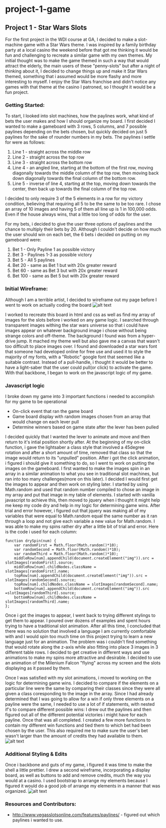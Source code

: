 # project-1-game
## Project 1 - Star Wars Slots

For the first project in the WDI course at GA, I decided to make a slot-machine game with a Star Wars theme.
I was inspired by a family birthday party at a local casino the weekend before that got me thinking it would be fun and challenging to recreate a similar game with my own themes. My initial thought was to make the game themed in such a way that would attract the elderly, the main users of these "penny-slots" but after a night of thinking about it, I decided to change things up and make it Star Wars themed, something that i assumed would be more flashy and more interesting to myself. I enjoy the Star Wars franchise and didn't notice any games with that theme at the casino I patroned, so I thought it would be a fun project.

### Getting Started:
To start, I looked into slot machines, how the paylines work, what kind of bets the user makes and how I should organize my board. I first decided I wanted to make a gameboard with 3 rows, 5 columns, and 7 possible paylines depending on the bets chosen, but quickly decided on just 5 paylines for the sake of rounder numbers in my bets. The paylines i settle for were as follows:
1. Line 1 - straight across the middle row
1. Line 2 - straight across the top row
1. Line 3 - straight across the bottom row
1. Line 4 - an angled line, starting at the bottom of the first row, moving diagonally towards the middle column of the top row, then moving back down diagonally towards the final column of the bottom row.
1. Line 5 - inverse of line 4, starting at the top, moving down towards the center, then back up towards the final column of the top row.

I decided to only require 3 of the 5 elements in a row for my victory condition, believing that requiring all 5 to be the same to be too rare. I chose an array of 10 images and having 5 of them all line up is 1 in 100,000 odds. Even if the house always wins, that a little too long of odds for the user.

For my bets, i decided to give the user three options of paylines and the chance to multiply their bets by 20. Although I couldn't decide on how much the user should win on each bet, the  6 bets i decided on putting on my gameboard were:
1. Bet 1 - Only Payline 1 as possible victory
1. Bet 3 - Paylines 1-3 as possible victory
1. Bet 5 - All 5 paylines
1. Bet 20 - same as Bet 1 but with 20x greater reward
1. Bet 60 - same as Bet 3 but with 20x greater reward
1. Bet 100 - same as Bet 5 but with 20x greater reward




### Initial Wireframe:
Although I am a terrible artist, I decided to wireframe out my page before I went to work on actually coding the board
![alt text](images/IMG_20170917_213511.jpg)

I worked to recreate this board in html and css as well as find my array of images for the slots before i worked on any game logic. I searched through transparent images withing the star wars universe so that i could have images appear on whatever background image i chose without being strange colors and off-theme. The background I found was from a hyper-drive jump. It mached my theme well but also gave me a canvas that wasn't too difficult to place images over.
I found and downloaded a star wars font that someone had developed online for free use and used it to style the majority of my fonts, with a "Robotic" google font that seemed like a suitable contrast.
Instead of a pull-handle, i thought it would be better to have a light-saber that the user could pull(or click) to activate the game.
With that backbone, I began to work on the javascript logic of my game.

### Javascript logic
I broke down my game into 3 important functions i needed to accomplish for my game to be operational
* On-click event that ran the game board
* Game board display with random images chosen from an array that would change on each lever pull
* Determine winners based on game state after the lever has been pulled

I decided quickly that I wanted the lever to animate and move and then return to it's intial position shortly after. At the beginning of my on-click function, i gave the lightsaber a class style that involved a 45degree rotation and after a short amount of time, removed that class so that the image would return to its "unpulled" position. 
After i got the click animation, i figured i should give it something to do, so I went to work on putting the images on the gameboard. I first wanted to make the images spin in an array in a similar animation to what you see in traditional slot machines, but ran into too many challenges(more on this later). I decided I would first get the images to appear and then work on styling later. I started by using Math.random and used that random number compiled to chose an image in my array and put that image in my table of elements. I started with vanilla javascript to achieve this, then moved to jquery when i thought it might help me keep my code dry and help in my logic for determining game wins. After trial and error however, i figured out that jquery was making all of my variables that were equal to Math.random equal the same number as it ran through a loop and not give each variable a new value for Math.random. I was able to make my spins rather dry after a little bit of trial and error. Here is the code i used for each column:
```
function drySpin(num) {
    var randomFirst = Math.floor(Math.random()*10);
    var randomSecond = Math.floor(Math.random()*10);
    var randomThird = Math.floor(Math.random()*10);
    middleRow[num].appendChild(document.createElement("img")).src = slotImages[randomFirst].source;
    middleRow[num].childNodes.className = slotImages[randomFirst].name;
    topRow[num].appendChild(document.createElement("img")).src = slotImages[randomSecond].source;
    topRow[num].childNodes.className = slotImages[randomSecond].name;
    bottomRow[num].appendChild(document.createElement("img")).src =slotImages[randomThird].source;
    bottomRow[num].childNodes.className = slotImages[randomThird].name;
};
```
Once i got the images to appear, I went back to trying different stylings to get them to appear. I poured over dozens of examples and spent hours trying to have a traditional slot animation. After all this time, I concluded that there was no solution that involved a language I am currently comfortable with and I would spin too much time on this project trying to learn a new language just for an animation. The problem was i couldn't find something that would rotate along the z-axis while also fitting into place 3 images in 3 different table rows. I decided to get creative in different ways and use animations to make my spins more attractive and desirable. I decided to use an animation of the Milenium Falcon "flying" across my screen and the slots displaying as it passed by them.

Once I was satisfied with my slot animations, i moved to working on the logic for determining game wins. I decided to compare if the elements on a particular line were the same by comparing their classes since they were all given a class coresponding to the image in the array. Since I had already determined that I was going to allow for a win if only three elements on a payline were the same, I needed to use a lot of if statements, with nested if's to compare different possible wins: I drew out the paylines and then figured out all of the different potential victories i might have for each payline. Once that was all completed. I created a few more functions to contain my different win functions and tied them to which bet had been chosen by the user. This also required me to make sure the user's bet wasn't larger than the amount of credits they had available to them.
![alt text](images/IMG_20170917_230239.jpg)

### Additional Styling & Edits
Once i backbone and guts of my game, i figured it was time to make the shell a little prettier. I drew a second wireframe, incorporating a display board, as well as buttons to add and remove credits, much the way you would at a casino. I used bootstrap to arrange my elements because I figured it would do a good job of arrange my elements in a manner that was organized.
![alt text](images/IMG_20170917_230254.jpg)


### Resources and Contributors:
* http://www.vegasslotsonline.com/features/paylines/ - figured out which paylines i wanted to use.
